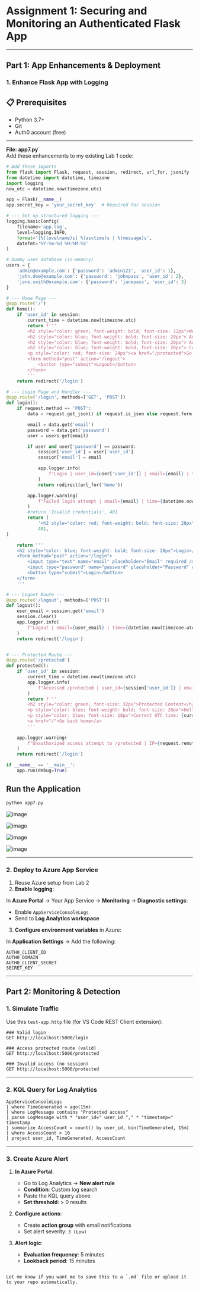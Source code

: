 # Assignment 1: Securing and Monitoring an Authenticated Flask App
---

## Part 1: App Enhancements & Deployment

### 1. Enhance Flask App with Logging
## 📋 Prerequisites

- Python 3.7+
- Git
- Auth0 account (free)

---

**File: app7.py**`  
Add these enhancements to my existing Lab 1 code:

```python
# Add these imports
from flask import Flask, request, session, redirect, url_for, jsonify
from datetime import datetime, timezone
import logging
now_utc = datetime.now(timezone.utc)

app = Flask(__name__)
app.secret_key = 'your_secret_key'  # Required for session

# --- Set up structured logging ---
logging.basicConfig(
    filename='app.log',
    level=logging.INFO,
    format='[%(levelname)s] %(asctime)s | %(message)s',
    datefmt='%Y-%m-%d %H:%M:%S'
)

# Dummy user database (in-memory)
users = {
    'admin@example.com': {'password': 'admin123', 'user_id': 1},
    'john.doe@example.com': {'password': 'johnpass', 'user_id': 2},
    'jane.smith@example.com': {'password': 'janepass', 'user_id': 3}
}

# --- Home Page ---
@app.route('/')
def home():
    if 'user_id' in session:
        current_time = datetime.now(timezone.utc)
        return f'''
        <h2 style="color: green; font-weight: bold; font-size: 22px">Welcome to Assignment 1: Securing and Monitoring an Authenticated Flask App</h2>
        <h2 style="color: blue; font-weight: bold; font-size: 20px"> Active User ID:   {session["user_id"]}</h2>
        <h2 style="color: blue; font-weight: bold; font-size: 20px"> Active User Email:   {session["email"]}</h2>
        <h2 style="color: blue; font-weight: bold; font-size: 20px"> Current UTC time: {current_time}</h2>
        <p style="color: red; font-size: 24px"><a href="/protected">Go to protected page</a></p>
        <form method="post" action="/logout">
            <button type="submit">Logout</button>
        </form>
        '''
    return redirect('/login')

# --- Login Page and Handler ---
@app.route('/login', methods=['GET', 'POST'])
def login():
    if request.method == 'POST':
        data = request.get_json() if request.is_json else request.form

        email = data.get('email')
        password = data.get('password')
        user = users.get(email)

        if user and user['password'] == password:
            session['user_id'] = user['user_id']
            session['email'] = email

            app.logger.info(
                f"Login | user_id={user['user_id']} | email={email} | time={datetime.now(timezone.utc)}"
            )
            return redirect(url_for('home'))

        app.logger.warning(
            f"Failed login attempt | email={email} | time={datetime.now(timezone.utc)} | IP={request.remote_addr}"
        )
        #return 'Invalid credentials', 401
        return (
            '<h2 style="color: red; font-weight: bold; font-size: 28px">Invalid credentials</h2>',
            401,
)

    return '''
    <h2 style="color: blue; font-weight: bold; font-size: 28px">Login</h2>
    <form method="post" action="/login">
        <input type="text" name="email" placeholder="Email" required />
        <input type="password" name="password" placeholder="Password" required />
        <button type="submit">Login</button>
    </form>
    '''

# --- Logout Route ---
@app.route('/logout', methods=['POST'])
def logout():
    user_email = session.get('email')
    session.clear()
    app.logger.info(
        f"Logout | email={user_email} | time={datetime.now(timezone.utc)} | IP={request.remote_addr}"
    )
    return redirect('/login')


# --- Protected Route ---
@app.route('/protected')
def protected():
    if 'user_id' in session:
        current_time = datetime.now(timezone.utc)
        app.logger.info(
            f"Accessed /protected | user_id={session['user_id']} | email={session['email']} | time={current_time}"
        )
        return f'''
        <h2 style="color: green; font-size: 32px">Protected Content</h2>
        <p style="color: blue; font-weight: bold; font-size: 20px">Hello {session["email"]}, this is a protected page.</p>
        <p style="color: blue; font-size: 18px">Current UTC time: {current_time}</p>
        <a href="/">Go back home</a>
        '''
    
    app.logger.warning(
        f"Unauthorized access attempt to /protected | IP={request.remote_addr} | time={datetime.now(timezone.utc)}"
    )
    return redirect('/login')

if __name__ == '__main__':
    app.run(debug=True)

````
## Run the Application

```bash
python app7.py
```
![image](https://github.com/user-attachments/assets/224d887a-bde6-42f3-9d8b-723da3be7a8e)

![image](https://github.com/user-attachments/assets/a94c093b-f89f-47ea-8803-85dc7e41980b)

![image](https://github.com/user-attachments/assets/bea4393a-a454-40a7-afc4-46aa497d2d84)

![image](https://github.com/user-attachments/assets/29f38b1c-d42c-4834-b5bd-c286b5367bfc)

---

### 2. Deploy to Azure App Service

1. Reuse Azure setup from Lab 2
2. **Enable logging**:

In **Azure Portal** → Your App Service → **Monitoring** → **Diagnostic settings**:

* Enable `AppServiceConsoleLogs`
* Send to **Log Analytics workspace**

3. **Configure environment variables** in Azure:

In **Application Settings** → Add the following:

```
AUTH0_CLIENT_ID
AUTH0_DOMAIN
AUTH0_CLIENT_SECRET
SECRET_KEY
```

---

## Part 2: Monitoring & Detection

### 1. Simulate Traffic

Use this `test-app.http` file (for VS Code REST Client extension):

```http
### Valid login
GET http://localhost:5000/login

### Access protected route (valid)
GET http://localhost:5000/protected

### Invalid access (no session)
GET http://localhost:5000/protected
```

---

### 2. KQL Query for Log Analytics

```kusto
AppServiceConsoleLogs
| where TimeGenerated > ago(15m)
| where LogMessage contains "Protected access"
| parse LogMessage with * "user_id=" user_id "," * "timestamp=" timestamp
| summarize AccessCount = count() by user_id, bin(TimeGenerated, 15m)
| where AccessCount > 10
| project user_id, TimeGenerated, AccessCount
```

---

### 3. Create Azure Alert

1. **In Azure Portal**:

   * Go to Log Analytics → **New alert rule**
   * **Condition**: Custom log search
   * Paste the KQL query above
   * **Set threshold**: > 0 results

2. **Configure actions**:

   * Create **action group** with email notifications
   * Set alert severity: `3 (Low)`

3. **Alert logic**:

   * **Evaluation frequency**: 5 minutes
   * **Lookback period**: 15 minutes

```

Let me know if you want me to save this to a `.md` file or upload it to your repo automatically.
```

